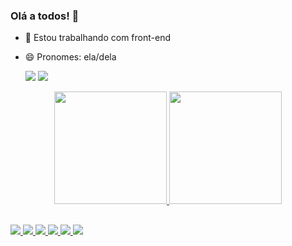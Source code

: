 ### Olá a todos! 👋



- 🔭 Estou trabalhando com front-end
- 😄 Pronomes: ela/dela


  
  <a href = "mailto:efernandes.amanda@gmail.com"><img src="https://img.shields.io/badge/-Gmail-%23333?style=for-the-badge&logo=gmail&logoColor=white" target="_blank"></a>
  <a href="https://www.linkedin.com/in/amandaestrela" target="_blank"><img src="https://img.shields.io/badge/-LinkedIn-%230077B5?style=for-the-badge&logo=linkedin&logoColor=white" target="_blank"></a> 


<div align="center">
  <a href="https://github.com/amanda-estrela">
  <img height="180em" src="https://github-readme-stats.vercel.app/api?username=amanda-estrela&show_icons=true&theme=dracula&include_all_commits=true&count_private=true"/>
  <img height="180em" src="https://github-readme-stats.vercel.app/api/top-langs/?username=amanda-estrela&layout=compact&langs_count=7&theme=dracula"/>
</div>



  
##

  
  <div>
    <img allign="center" src="https://img.shields.io/badge/HTML5-E34F26?style=for-the-badge&logo=html5&logoColor=white">
    <img allign="center" src="https://img.shields.io/badge/CSS3-1572B6?style=for-the-badge&logo=css3&logoColor=white">
    <img allign="center" src="https://img.shields.io/badge/Sass-CC6699?style=for-the-badge&logo=sass&logoColor=white">
    <img allign="center" src="https://img.shields.io/badge/JavaScript-F7DF1E?style=for-the-badge&logo=javascript&logoColor=black">
    <img allign="center" src="https://img.shields.io/badge/React-20232A?style=for-the-badge&logo=react&logoColor=61DAFB">
    <img allign="center" src="https://img.shields.io/badge/Netlify-00C7B7?style=for-the-badge&logo=netlify&logoColor=white">
  

